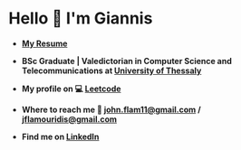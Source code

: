 # Hello 👋 I'm Giannis

- **[My Resume](https://github.com/user-attachments/files/17077764/GiannisFlamouridis-CV.pdf)**
<!-- **Working as a Software Engineer at [Netcompany](https://www.netcompany.com/)** !-->
- **BSc Graduate | Valedictorian in Computer Science and Telecommunications at [University of Thessaly](https://www.uth.gr/)**

- **My profile on 💻 [Leetcode](https://leetcode.com/u/user6169gn/)**

- **Where to reach me 📧 john.flam11@gmail.com / jflamouridis@gmail.com**

- **Find me on [LinkedIn](https://www.linkedin.com/in/giannis-flamouridis/)**
